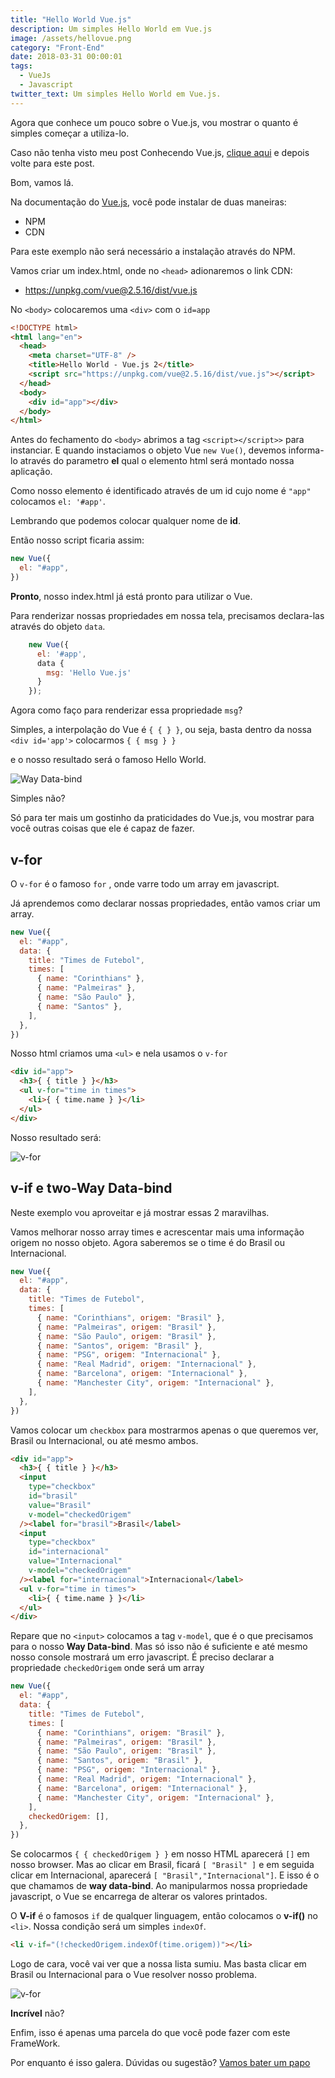 ```yaml
---
title: "Hello World Vue.js"
description: Um simples Hello World em Vue.js
image: /assets/hellovue.png
category: "Front-End"
date: 2018-03-31 00:00:01
tags:
  - VueJs
  - Javascript
twitter_text: Um simples Hello World em Vue.js.
---
```


Agora que conhece um pouco sobre o Vue.js, vou mostrar o quanto é simples começar a utiliza-lo.

Caso não tenha visto meu post Conhecendo Vue.js, [clique aqui](/conhecendo-vuejs/) e depois volte para este post.

Bom, vamos lá.

Na documentação do [Vue.js](https://br.vuejs.org/v2/guide), você pode instalar de duas maneiras:

- NPM
- CDN

Para este exemplo não será necessário a instalação através do NPM.

Vamos criar um index.html, onde no `<head>` adionaremos o link CDN:

- https://unpkg.com/vue@2.5.16/dist/vue.js

No `<body>` colocaremos uma `<div>` com o `id=app`

```html
<!DOCTYPE html>
<html lang="en">
  <head>
    <meta charset="UTF-8" />
    <title>Hello World - Vue.js 2</title>
    <script src="https://unpkg.com/vue@2.5.16/dist/vue.js"></script>
  </head>
  <body>
    <div id="app"></div>
  </body>
</html>
```

Antes do fechamento do `<body>` abrimos a tag `<script></script>>` para instanciar.
E quando instaciamos o objeto Vue `new Vue()`, devemos informa-lo através do parametro **el** qual o elemento html será montado nossa aplicação.

Como nosso elemento é identificado através de um id cujo nome é `"app"` colocamos `el: '#app'`.

Lembrando que podemos colocar qualquer nome de **id**.

Então nosso script ficaria assim:

```javascript
new Vue({
  el: "#app",
})
```

**Pronto**, nosso index.html já está pronto para utilizar o Vue.

Para renderizar nossas propriedades em nossa tela, precisamos declara-las através do objeto `data`.

```javascript
    new Vue({
      el: '#app',
      data {
        msg: 'Hello Vue.js'
      }
    });
```

Agora como faço para renderizar essa propriedade `msg`?

Simples, a interpolação do Vue é `{ { } }`, ou seja, basta dentro da nossa `<div id='app'>` colocarmos `{ { msg } }`

e o nosso resultado será o famoso Hello World.

![Way Data-bind](/assets/posts/directiva.png)

Simples não?

Só para ter mais um gostinho da praticidades do Vue.js, vou mostrar para você outras coisas que ele é capaz de fazer.

## v-for

O `v-for` é o famoso `for` , onde varre todo um array em javascript.

Já aprendemos como declarar nossas propriedades, então vamos criar um array.

```javascript
new Vue({
  el: "#app",
  data: {
    title: "Times de Futebol",
    times: [
      { name: "Corinthians" },
      { name: "Palmeiras" },
      { name: "São Paulo" },
      { name: "Santos" },
    ],
  },
})
```

Nosso html criamos uma `<ul>` e nela usamos o `v-for`

```html
<div id="app">
  <h3>{ { title } }</h3>
  <ul v-for="time in times">
    <li>{ { time.name } }</li>
  </ul>
</div>
```

Nosso resultado será:

![v-for](/assets/posts/hellovue1.png)

## v-if e two-Way Data-bind

Neste exemplo vou aproveitar e já mostrar essas 2 maravilhas.

Vamos melhorar nosso array times e acrescentar mais uma informação origem no nosso objeto. Agora saberemos se o time é do Brasil ou Internacional.

```javascript
new Vue({
  el: "#app",
  data: {
    title: "Times de Futebol",
    times: [
      { name: "Corinthians", origem: "Brasil" },
      { name: "Palmeiras", origem: "Brasil" },
      { name: "São Paulo", origem: "Brasil" },
      { name: "Santos", origem: "Brasil" },
      { name: "PSG", origem: "Internacional" },
      { name: "Real Madrid", origem: "Internacional" },
      { name: "Barcelona", origem: "Internacional" },
      { name: "Manchester City", origem: "Internacional" },
    ],
  },
})
```

Vamos colocar um `checkbox` para mostrarmos apenas o que queremos ver, Brasil ou Internacional, ou até mesmo ambos.

```html
<div id="app">
  <h3>{ { title } }</h3>
  <input
    type="checkbox"
    id="brasil"
    value="Brasil"
    v-model="checkedOrigem"
  /><label for="brasil">Brasil</label>
  <input
    type="checkbox"
    id="internacional"
    value="Internacional"
    v-model="checkedOrigem"
  /><label for="internacional">Internacional</label>
  <ul v-for="time in times">
    <li>{ { time.name } }</li>
  </ul>
</div>
```

Repare que no `<input>` colocamos a tag `v-model`, que é o que precisamos para o nosso **Way Data-bind**.
Mas só isso não é suficiente e até mesmo nosso console mostrará um erro javascript. É preciso
declarar a propriedade `checkedOrigem` onde será um array

```javascript
new Vue({
  el: "#app",
  data: {
    title: "Times de Futebol",
    times: [
      { name: "Corinthians", origem: "Brasil" },
      { name: "Palmeiras", origem: "Brasil" },
      { name: "São Paulo", origem: "Brasil" },
      { name: "Santos", origem: "Brasil" },
      { name: "PSG", origem: "Internacional" },
      { name: "Real Madrid", origem: "Internacional" },
      { name: "Barcelona", origem: "Internacional" },
      { name: "Manchester City", origem: "Internacional" },
    ],
    checkedOrigem: [],
  },
})
```

Se colocarmos `{ { checkedOrigem } }` em nosso HTML aparecerá `[]` em nosso browser. Mas ao clicar em Brasil, ficará `[ "Brasil" ]` e em seguida clicar em Internacional, aparecerá `[ "Brasil","Internacional"]`. E isso é o que chamamos de **way data-bind**. Ao manipularmos nossa propriedade javascript, o Vue se encarrega de alterar os valores printados.

O **V-if** é o famosos `if` de qualquer linguagem, então colocamos o **v-if()** no `<li>`. Nossa condição será um simples `indexOf`.

```html
<li v-if="(!checkedOrigem.indexOf(time.origem))"></li>
```

Logo de cara, você vai ver que a nossa lista sumiu. Mas basta clicar em Brasil ou Internacional para o Vue resolver nosso problema.

![v-for](/assets/posts/hellovue2.png)

**Incrível** não?

Enfim, isso é apenas uma parcela do que você pode fazer com este FrameWork.

Por enquanto é isso galera. Dúvidas ou sugestão? [Vamos bater um papo](/contato)
